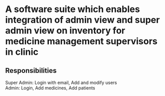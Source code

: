<h1>
    A software suite which enables integration of admin view and super admin view on inventory for medicine management supervisors in clinic
</h1>

<h2><b>
    Responsibilities
</b></h2>

<p>
    Super Admin: Login with email, Add and modify users<br/>
    Admin: Login, Add medicines, Add patients
</p>